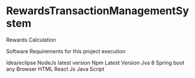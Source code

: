 # RewardsTransactionManagementSystem
Rewards Calculation

 Software Requirements for this project execution
 
 Idea/eclipse
 NodeJs latest version
 Npm Latest Version
 Jva 8
 Spring boot 
 any Browser
 HTML
 React Js
 Java Script
 
